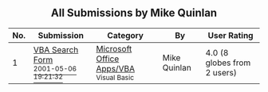 ﻿<div align="center">

## All Submissions by Mike Quinlan

</div>

No.  | Submission | Category | By   | User Rating
---- | ---------- | -------- | ---- | -----------
1 | [VBA Search Form<br /><sup>2001-05-06 19:21:32</sup>](https://github.com/Planet-Source-Code/mike-quinlan-vba-search-form__1-22991) | [Microsoft Office Apps/VBA<br /><sup>Visual Basic</sup>](../ByCategory/microsoft-office-apps-vba__1-42.md) | Mike Quinlan | 4.0 (8 globes from 2 users)
